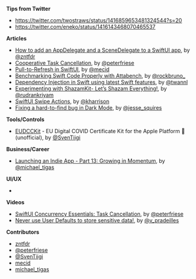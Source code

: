 **Tips from Twitter**

* https://twitter.com/twostraws/status/1416859653481324544?s=20
* https://twitter.com/eneko/status/1416143468070465537


**Articles**

* [How to add an AppDelegate and a SceneDelegate to a SwiftUI app](https://www.fivestars.blog/articles/app-delegate-scene-delegate-swiftui/), by [@zntfdr](https://twitter.com/zntfdr)
* [Cooperative Task Cancellation](https://peterfriese.dev/swiftui-concurrency-essentials-part2/), by [@peterfriese](https://twitter.com/peterfriese)
* [Pull-to-Refresh in SwiftUI](https://swiftwithmajid.com/2021/07/14/pull-to-refresh-in-swiftui/), by [@mecid](https://twitter.com/mecid)
* [Benchmarking Swift Code Properly with Attabench](https://swiftrocks.com/benchmarking-swift-code-properly-with-attabench), by [@rockbruno_](https://twitter.com/rockbruno_)
* [Dependency Injection in Swift using latest Swift features](https://www.avanderlee.com/swift/dependency-injection/), by [@twannl](https://www.twitter.com/twannl)
* [Experimenting with ShazamKit- Let’s Shazam Everything!](https://rudrank.blog/experimenting-with-shazamkit), by [@rudrankriyam](https://twitter.com/rudrankriyam)
* [SwiftUI Swipe Actions](https://useyourloaf.com/blog/swiftui-swipe-actions/), by [@kharrison](https://twitter.com/kharrison)
* [Fixing a hard-to-find bug in Dark Mode](https://www.jessesquires.com/blog/2021/07/15/fixing-a-hard-to-find-bug-in-dark-mode/), by [@jesse_squires](https://twitter.com/jesse_squires)

**Tools/Controls**

* [EUDCCKit](https://github.com/SvenTiigi/EUDCCKit) - EU Digital COVID Certificate Kit for the Apple Platform  (unofficial), by [@SvenTiigi](https://twitter.com/SvenTiigi)

**Business/Career**
* [Launching an Indie App - Part 13: Growing in Momentum](https://heyimakeapps.com/blog/launching-an-indie-app-part-13-growing-in-momentum), by [@michael_tigas](https://twitter.com/michael_tigas)

**UI/UX**

* 

**Videos**

* [SwiftUI Concurrency Essentials: Task Cancellation](https://www.youtube.com/watch?v=KdHd4rwK_oc), by [@peterfriese](https://twitter.com/peterfriese)
* [Never use User Defaults to store sensitive data!](https://www.youtube.com/watch?v=UAgtOTOH2nQ), by [@v_pradeilles](https://twitter.com/v_pradeilles)

**Contributors**

* [zntfdr](https://github.com/zntfdr)
* [@peterfriese](https://twitter.com/peterfriese)
* [@SvenTiigi](https://github.com/SvenTiigi)
* [mecid](https://github.com/mecid)
* [michael_tigas](https://github.com/teeeeeegz)
